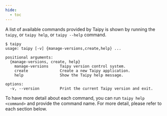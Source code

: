 ```yaml
---
hide:
  - toc
---
```

A list of available commands provided by Taipy is shown by running the `taipy`, or `taipy help`,
or `taipy --help` command.

```console
$ taipy
usage: taipy [-v] {manage-versions,create,help} ...

positional arguments:
  {manage-versions, create, help}
    manage-versions     Taipy version control system.
    create              Create a new Taipy application.
    help                Show the Taipy help message.

options:
  -v, --version         Print the current Taipy version and exit.
```

To have more detail about each command, you can run `taipy help <command>` and provide the command
name. For more detail, please refer to each section below.
